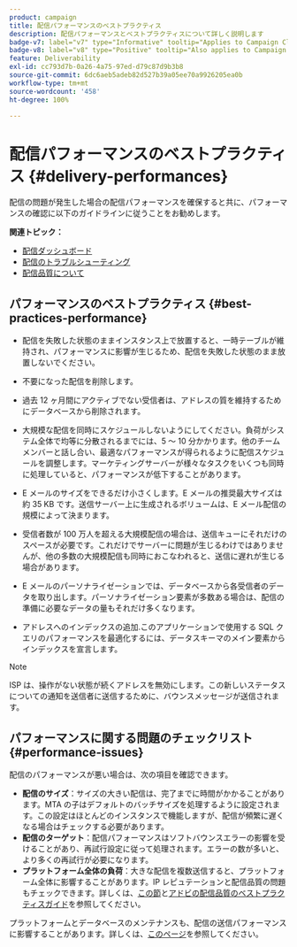 ```yaml
---
product: campaign
title: 配信パフォーマンスのベストプラクティス
description: 配信パフォーマンスとベストプラクティスについて詳しく説明します
badge-v7: label="v7" type="Informative" tooltip="Applies to Campaign Classic v7"
badge-v8: label="v8" type="Positive" tooltip="Also applies to Campaign v8"
feature: Deliverability
exl-id: cc793d7b-0a26-4a75-97ed-d79c87d9b3b8
source-git-commit: 6dc6aeb5adeb82d527b39a05ee70a9926205ea0b
workflow-type: tm+mt
source-wordcount: '458'
ht-degree: 100%

---
```


# 配信パフォーマンスのベストプラクティス {#delivery-performances}



配信の問題が発生した場合の配信パフォーマンスを確保すると共に、パフォーマンスの確認に以下のガイドラインに従うことをお勧めします。

**関連トピック：**

* [配信ダッシュボード](delivery-dashboard.md)
* [配信のトラブルシューティング](delivery-troubleshooting.md)
* [配信品質について](about-deliverability.md)

## パフォーマンスのベストプラクティス {#best-practices-performance}

* 配信を失敗した状態のままインスタンス上で放置すると、一時テーブルが維持され、パフォーマンスに影響が生じるため、配信を失敗した状態のまま放置しないでください。

* 不要になった配信を削除します。

* 過去 12 ヶ月間にアクティブでない受信者は、アドレスの質を維持するためにデータベースから削除されます。

* 大規模な配信を同時にスケジュールしないようにしてください。負荷がシステム全体で均等に分散されるまでには、5 ～ 10 分かかります。他のチームメンバーと話し合い、最適なパフォーマンスが得られるように配信スケジュールを調整します。マーケティングサーバーが様々なタスクをいくつも同時に処理していると、パフォーマンスが低下することがあります。

* E メールのサイズをできるだけ小さくします。E メールの推奨最大サイズは約 35 KB です。送信サーバー上に生成されるボリュームは、E メール配信の規模によって決まります。

* 受信者数が 100 万人を超える大規模配信の場合は、送信キューにそれだけのスペースが必要です。これだけでサーバーに問題が生じるわけではありませんが、他の多数の大規模配信も同時におこなわれると、送信に遅れが生じる場合があります。

* E メールのパーソナライゼーションでは、データベースから各受信者のデータを取り出します。パーソナライゼーション要素が多数ある場合は、配信の準備に必要なデータの量もそれだけ多くなります。

* アドレスへのインデックスの追加.このアプリケーションで使用する SQL クエリのパフォーマンスを最適化するには、データスキーマのメイン要素からインデックスを宣言します。

>[!NOTE]
>
>ISP は、操作がない状態が続くアドレスを無効にします。この新しいステータスについての通知を送信者に送信するために、バウンスメッセージが送信されます。

## パフォーマンスに関する問題のチェックリスト {#performance-issues}

配信のパフォーマンスが悪い場合は、次の項目を確認できます。

* **配信のサイズ**：サイズの大きい配信は、完了までに時間がかかることがあります。MTA の子はデフォルトのバッチサイズを処理するように設定されます。この設定はほとんどのインスタンスで機能しますが、配信が頻繁に遅くなる場合はチェックする必要があります。
* **配信のターゲット**：配信パフォーマンスはソフトバウンスエラーの影響を受けることがあり、再試行設定に従って処理されます。エラーの数が多いと、より多くの再試行が必要になります。
* **プラットフォーム全体の負荷**：大きな配信を複数送信すると、プラットフォーム全体に影響することがあります。IP レピュテーションと配信品質の問題もチェックできます。詳しくは、[この節](about-deliverability.md)と[アドビの配信品質のベストプラクティスガイド](https://experienceleague.adobe.com/docs/deliverability-learn/deliverability-best-practice-guide/introduction.html?lang=ja)を参照してください。

プラットフォームとデータベースのメンテナンスも、配信の送信パフォーマンスに影響することがあります。詳しくは、[このページ](../../production/using/database-performances.md)を参照してください。
